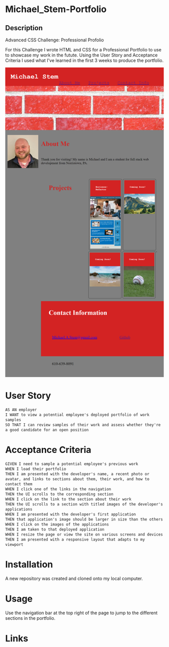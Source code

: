 # Michael_Stem-Portfolio

## Description
Advanced CSS Challenge: Professional Profolio

For this Challenge I wrote HTML and CSS for a Professional Portfolio to use to showcase my work in the futute. Using the User Story and Acceptance Criteria I used what I've learned in the first 3 weeks to produce the portfolio. 

![screenshot](./assets/css/Michael_Stem-Portfolio_screenshot.png)

# User Story

```
AS AN employer
I WANT to view a potential employee's deployed portfolio of work samples
SO THAT I can review samples of their work and assess whether they're a good candidate for an open position
```

# Acceptance Criteria

```
GIVEN I need to sample a potential employee's previous work
WHEN I load their portfolio
THEN I am presented with the developer's name, a recent photo or avatar, and links to sections about them, their work, and how to contact them
WHEN I click one of the links in the navigation
THEN the UI scrolls to the corresponding section
WHEN I click on the link to the section about their work
THEN the UI scrolls to a section with titled images of the developer's applications
WHEN I am presented with the developer's first application
THEN that application's image should be larger in size than the others
WHEN I click on the images of the applications
THEN I am taken to that deployed application
WHEN I resize the page or view the site on various screens and devices
THEN I am presented with a responsive layout that adapts to my viewport
```

# Installation
A new repository was created and cloned onto my local computer. 

# Usage
Use the navigation bar at the top right of the page to jump to the different sections in the portfolio.

# Links
